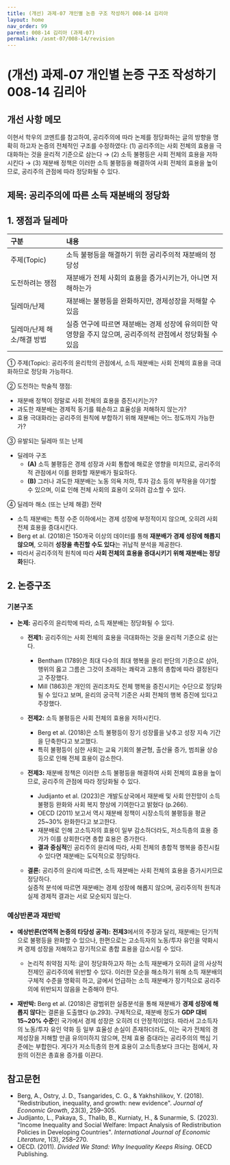 ```yaml
---
title: (개선) 과제-07 개인별 논증 구조 작성하기 008-14 김리아
layout: home
nav_order: 99
parent: 008-14 김리아 (과제-07)
permalink: /asmt-07/008-14/revision
---
```


# (개선) 과제-07 개인별 논증 구조 작성하기 008-14 김리아 

## 개선 사항 메모

이현서 학우의 코멘트를 참고하여, 공리주의에 따라 논제를 정당화하는 글의 방향을 명확히 하고자 논증의 전체적인 구조를 수정하였다: (1) 공리주의는 사회 전체의 효용을 극대화하는 것을 윤리적 기준으로 삼는다 → (2) 소득 불평등은 사회 전체의 효용을 저하시킨다 → (3) 재분배 정책은 이러한 소득 불평등을 해결하여 사회 전체의 효용을 높이므로, 공리주의 관점에 따라 정당화될 수 있다.

## 제목: 공리주의에 따른 소득 재분배의 정당화    

## 1. 쟁점과 딜레마

| 구분 | 내용 |
|:---|:---|
| 주제(Topic) | 소득 불평등을 해결하기 위한 공리주의적 재분배의 정당성 |
| 도전하려는 쟁점 | 재분배가 전체 사회의 효용을 증가시키는가, 아니면 저해하는가 |
| 딜레마/난제 | 재분배는 불평등을 완화하지만, 경제성장을 저해할 수 있음 |
| 딜레마/난제 해소/해결 방법 | 실증 연구에 따르면 재분배는 경제 성장에 유의미한 악영향을 주지 않으며, 공리주의적 관점에서 정당화될 수 있음 |

① 주제(Topic): 공리주의 윤리학의 관점에서, 소득 재분배는 사회 전체의 효용을 극대화하므로 정당화 가능하다.  

② 도전하는 학술적 쟁점:
- 재분배 정책이 정말로 사회 전체의 효용을 증진시키는가?  
- 과도한 재분배는 경제적 동기를 훼손하고 효율성을 저해하지 않는가?  
- 효용 극대화라는 공리주의 원칙에 부합하기 위해 재분배는 어느 정도까지 가능한가?

③ 유발되는 딜레마 또는 난제

- 딜레마 구조
  - **(A)** 소득 불평등은 경제 성장과 사회 통합에 해로운 영향을 미치므로, 공리주의적 관점에서 이를 완화할 재분배가 필요하다.
  - **(B)** 그러나 과도한 재분배는 노동 의욕 저하, 투자 감소 등의 부작용을 야기할 수 있으며, 이로 인해 전체 사회의 효용이 오히려 감소할 수 있다.

④ 딜레마 해소 (또는 난제 해결) 전략

- 소득 재분배는 특정 수준 이하에서는 경제 성장에 부정적이지 않으며, 오히려 사회 전체 효용을 증대시킨다.
- Berg et al. (2018)은 150개국 이상의 데이터를 통해 **재분배가 경제 성장에 해롭지 않으며**, 오히려 **성장을 촉진할 수도 있다**는 귀납적 분석을 제공한다.
- 따라서 공리주의적 원칙에 따라 **사회 전체의 효용을 증대시키기 위해 재분배는 정당화**된다.

## 2. 논증구조

### 기본구조

- **논제:** 공리주의 윤리학에 따라, 소득 재분배는 정당화될 수 있다.
  - **전제1:** 공리주의는 사회 전체의 효용을 극대화하는 것을 윤리적 기준으로 삼는다.
    - Bentham (1789)은 최대 다수의 최대 행복을 윤리 판단의 기준으로 삼아, 행위의 옳고 그름은 그것이 초래하는 쾌락과 고통의 총합에 따라 결정된다고 주장했다.
    - Mill (1863)은 개인의 권리조차도 전체 행복을 증진시키는 수단으로 정당화될 수 있다고 보며, 윤리의 궁극적 기준은 사회 전체의 행복 증진에 있다고 주장했다.
  - **전제2:** 소득 불평등은 사회 전체의 효용을 저하시킨다.
    - Berg et al. (2018)은 소득 불평등이 장기 성장률을 낮추고 성장 지속 기간을 단축한다고 보고했다.
    - 특히 불평등이 심한 사회는 교육 기회의 불균형, 출산율 증가, 범죄율 상승 등으로 인해 전체 효용이 감소한다.
  - **전제3:** 재분배 정책은 이러한 소득 불평등을 해결하여 사회 전체의 효용을 높이므로, 공리주의 관점에 따라 정당화될 수 있다.
    - Judijanto et al. (2023)은 개발도상국에서 재분배 및 사회 안전망이 소득 불평등 완화와 사회 복지 향상에 기여한다고 밝혔다 (p.266).
    - OECD (2011) 보고서 역시 재분배 정책이 시장소득의 불평등을 평균 25~30% 완화한다고 보고한다.
    - 재분배로 인해 고소득자의 효용이 일부 감소하더라도, 저소득층의 효용 증가가 이를 상회한다면 총합 효용은 증가한다.
    - **결과 중심적**인 공리주의 윤리에 따라, 사회 전체의 총합적 행복을 증진시킬 수 있다면 재분배는 도덕적으로 정당하다.

  - **결론:** 공리주의 윤리에 따르면, 소득 재분배는 사회 전체의 효용을 증가시키므로 정당하다.  
  실증적 분석에 따르면 재분배는 경제 성장에 해롭지 않으며, 공리주의적 원칙과 실제 경제적 결과는 서로 모순되지 않는다.

### 예상반론과 재반박

- **예상반론(연역적 논증의 타당성 공격):** **전제3**에서의 주장과 달리, 재분배는 단기적으로 불평등을 완화할 수 있으나, 한편으로는 고소득자의 노동/투자 유인을 약화시켜 경제 성장을 저해하고 장기적으로 총합 효용을 감소시킬 수 있다.
  - 논리적 취약점 지적: 글이 정당화하고자 하는 소득 재분배가 오히려 글의 사상적 전제인 공리주의에 위반할 수 있다. 이러한 모순을 해소하기 위해 소득 재분배의 구체적 수준을 명확히 하고, 글에서 언급하는 소득 재분배가 장기적으로 공리주의에 위반되지 않음을 논증해야 한다.

- **재반박:** Berg et al. (2018)은 광범위한 실증분석을 통해 재분배가 **경제 성장에 해롭지 않다**는 결론을 도출했다 (p.293). 구체적으로, 재분배 정도가 **GDP 대비 15~20% 수준**인 국가에서 경제 성장은 오히려 더 안정적이었다. 따라서 고소득자의 노동/투자 유인 약화 등 일부 효율성 손실이 존재하더라도, 이는 국가 전체의 경제성장을 저해할 만큼 유의미하지 않으며, 전체 효용 증대라는 공리주의의 핵심 기준에는 부합한다. 게다가 저소득층의 한계 효용이 고소득층보다 크다는 점에서, 자원의 이전은 총효용 증가를 이끈다.

## 참고문헌

- Berg, A., Ostry, J. D., Tsangarides, C. G., & Yakhshilikov, Y. (2018). "Redistribution, inequality, and growth: new evidence". *Journal of Economic Growth*, 23(3), 259–305.
- Judijanto, L., Pakaya, S., Thalib, B., Kurniaty, H., & Sunarmie, S. (2023). "Income Inequality and Social Welfare: Impact Analysis of Redistribution Policies in Developing Countries". *International Journal of Economic Literature*, 1(3), 258–270.
- OECD. (2011). *Divided We Stand: Why Inequality Keeps Rising*. OECD Publishing.
